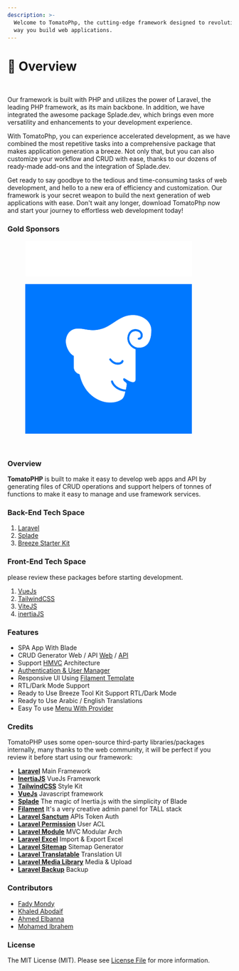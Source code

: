 ```yaml
---
description: >-
  Welcome to TomatoPhp, the cutting-edge framework designed to revolutionize the
  way you build web applications.
---
```


# 🚀 Overview

<figure><img src=".gitbook/assets/cover (2).png" alt=""><figcaption></figcaption></figure>

Our framework is built with PHP and utilizes the power of Laravel, the leading PHP framework, as its main backbone. In addition, we have integrated the awesome package Splade.dev, which brings even more versatility and enhancements to your development experience.

With TomatoPhp, you can experience accelerated development, as we have combined the most repetitive tasks into a comprehensive package that makes application generation a breeze. Not only that, but you can also customize your workflow and CRUD with ease, thanks to our dozens of ready-made add-ons and the integration of Splade.dev.

Get ready to say goodbye to the tedious and time-consuming tasks of web development, and hello to a new era of efficiency and customization. Our framework is your secret weapon to build the next generation of web applications with ease. Don't wait any longer, download TomatoPhp now and start your journey to effortless web development today!

>

### Gold Sponsors

<figure><img src=".gitbook/assets/jetbrains-mono-white.png" alt="" width="375"><figcaption></figcaption></figure>

<figure><img src=".gitbook/assets/742.23 x 828.45.png" alt="" width="375"><figcaption></figcaption></figure>

<figure><img src=".gitbook/assets/109404907_3108551212563042_198488632876570388_n.png" alt=""><figcaption></figcaption></figure>

### Overview

**TomatoPHP** is built to make it easy to develop web apps and API by generating files of CRUD operations and support helpers of tonnes of functions to make it easy to manage and use framework services.

### Back-End Tech Space

1. [Laravel](https://laravel.com/)
2. [Splade](https://splade.dev)
3. [Breeze Starter Kit](https://splade.dev/docs/breeze)

### Front-End Tech Space

please review these packages before starting development.

1. [VueJs](https://vuejs.org/)
2. [TailwindCSS](https://tailwindcss.com/)
3. [ViteJS](https://vitejs.dev/)
4. [inertiaJS](https://inertiajs.com)

### Features

* SPA App With Blade
* CRUD Generator Web / API [Web](broken-reference/) / [API](plugins/tomato-api.md)
* Support [HMVC](https://nwidart.com/laravel-modules/v6/introduction) Architecture
* [Authentication & User Manager](plugins/tomato-roles/)
* Responsive UI Using [Filament Template](broken-reference/)
* RTL/Dark Mode Support
* Ready to Use Breeze Tool Kit Support RTL/Dark Mode
* Ready to Use Arabic / English Translations
* Easy To use [Menu With Provider](tomato-admin/menu.md)

### Credits

TomatoPHP uses some open-source third-party libraries/packages internally, many thanks to the web community, it will be perfect if you review it before start using our framework:

* [**Laravel**](https://laravel.com/) Main Framework
* [**InertiaJS**](https://inertiajs.com/) VueJs Framework
* [**TailwindCSS**](https://tailwindcss.com/) Style Kit
* [**VueJs**](https://vuejs.org/) Javascript framework
* [**Splade**](https://splade.dev) The magic of Inertia.js with the simplicity of Blade
* [**Filament**](https://filamentphp.com/) It's a very creative admin panel for TALL stack
* [**Laravel Sanctum**](https://laravel.com/docs/8.x/sanctum) APIs Token Auth
* [**Laravel Permission**](https://spatie.be/docs/laravel-permission/v4/introduction) User ACL
* [**Laravel Module**](https://nwidart.com/laravel-modules/v6/introduction) MVC Modular Arch
* [**Laravel Excel**](https://laravel-excel.com/) Import & Export Excel
* [**Laravel Sitemap**](https://github.com/spatie/laravel-sitemap) Sitemap Generator
* [**Laravel Translatable**](https://github.com/spatie/laravel-translatable) Translation UI
* [**Laravel Media Library**](https://github.com/spatie/laravel-medialibrary) Media & Upload
* [**Laravel Backup**](https://github.com/spatie/laravel-backup) Backup

### Contributors

* [Fady Mondy](https://github.com/3x1io)
* [Khaled Abodaif](https://github.com/khaledAbodaif)
* [Ahmed Elbanna](https://github.com/Ahmed-Elbanna-Git)
* [Mohamed Ibrahem](https://github.com/marious)

### License

The MIT License (MIT). Please see [License File](https://github.com/queents/vilt/blob/master/LICENSE.md) for more information.
